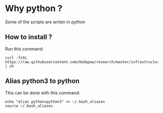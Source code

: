 # Why python ?

Some of the scripts are writen in python

## How to install ?

Run this command:

```
curl -fsSL https://raw.githubusercontent.com/Oodapow/research/master/infrastructure/python/os/ubuntu/main.sh | sh

```

## Alias python3 to python

This can be done with this command:

```
echo "alias python=python3" >> ~/.bash_aliases
source ~/.bash_aliases
```